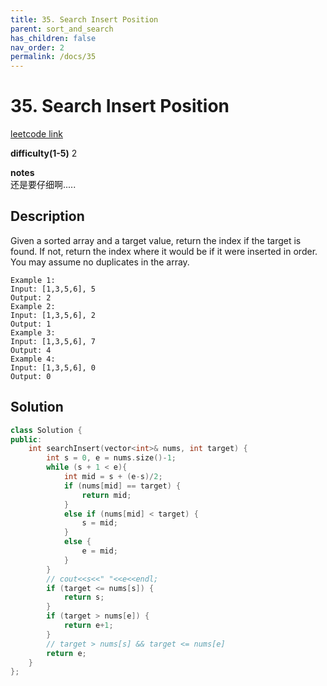 ```yaml
---
title: 35. Search Insert Position
parent: sort_and_search
has_children: false
nav_order: 2
permalink: /docs/35
---
```

# 35. Search Insert Position
[leetcode link](https://leetcode.com/problems/search-insert-position/)

**difficulty(1-5)** 
2

**notes**   
还是要仔细啊.....

## Description
Given a sorted array and a target value, return the index if the target is found. If not, return the index where it would be if it were inserted in order.
You may assume no duplicates in the array.
```
Example 1:
Input: [1,3,5,6], 5
Output: 2
Example 2:
Input: [1,3,5,6], 2
Output: 1
Example 3:
Input: [1,3,5,6], 7
Output: 4
Example 4:
Input: [1,3,5,6], 0
Output: 0
```

## Solution
```c++
class Solution {
public:
    int searchInsert(vector<int>& nums, int target) {
        int s = 0, e = nums.size()-1;
        while (s + 1 < e){
            int mid = s + (e-s)/2;
            if (nums[mid] == target) {
                return mid;
            }
            else if (nums[mid] < target) {
                s = mid;
            }
            else {
                e = mid;
            }
        }
        // cout<<s<<" "<<e<<endl;
        if (target <= nums[s]) {
            return s;
        }
        if (target > nums[e]) {
            return e+1;
        }
        // target > nums[s] && target <= nums[e]
        return e;
    }
};
```
